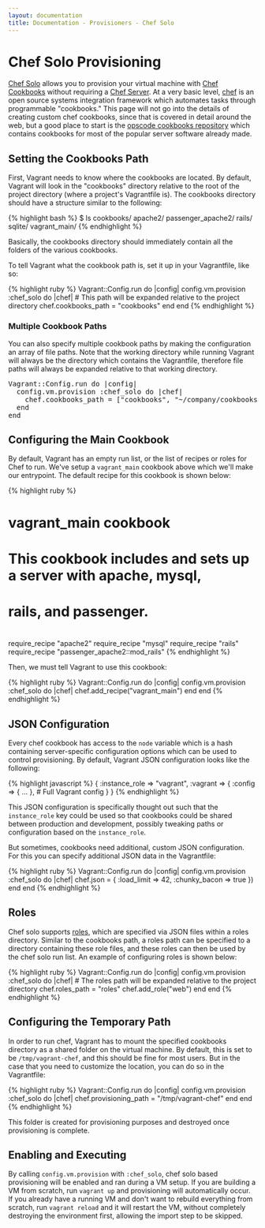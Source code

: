 ```yaml
---
layout: documentation
title: Documentation - Provisioners - Chef Solo
---
```

# Chef Solo Provisioning

[Chef Solo](http://wiki.opscode.com/display/chef/Chef+Solo) allows you to provision your virtual
machine with [Chef Cookbooks](http://wiki.opscode.com/display/chef/Cookbooks) without requiring a
[Chef Server](http://wiki.opscode.com/display/chef/Chef+Server). At a very basic level, [chef](http://www.opscode.com/chef/)
is an open source systems integration framework which automates tasks through programmable "cookbooks."
This page will not go into the details of creating custom chef cookbooks, since that
is covered in detail around the web, but a good place to start is the [opscode cookbooks repository](http://github.com/opscode/cookbooks)
which contains cookbooks for most of the popular server software already made.

## Setting the Cookbooks Path

First, Vagrant needs to know where the cookbooks are located. By default, Vagrant will
look in the "cookbooks" directory relative to the root of the project directory (where
a project's Vagrantfile is). The cookbooks directory should have a structure similar to
the following:

{% highlight bash %}
$ ls cookbooks/
apache2/
passenger_apache2/
rails/
sqlite/
vagrant_main/
{% endhighlight %}

Basically, the cookbooks directory should immediately contain all the folders of the
various cookbooks.

To tell Vagrant what the cookbook path is, set it up in your Vagrantfile, like so:

{% highlight ruby %}
Vagrant::Config.run do |config|
  config.vm.provision :chef_solo do |chef|
    # This path will be expanded relative to the project directory
    chef.cookbooks_path = "cookbooks"
  end
end
{% endhighlight %}

<div class="alert-message block-message grey notice">
  <h3>Multiple Cookbook Paths</h3>
  <p>
    You can also specify multiple cookbook paths by making the configuration an
    array of file paths. Note that the working directory while running Vagrant will always
    be the directory which contains the Vagrantfile, therefore file paths will always
    be expanded relative to that working directory.

<pre>
Vagrant::Config.run do |config|
  config.vm.provision :chef_solo do |chef|
    chef.cookbooks_path = ["cookbooks", "~/company/cookbooks"]
  end
end
</pre>
  </p>
</div>

## Configuring the Main Cookbook

By default, Vagrant has an empty run list, or the list of recipes or roles for
Chef to run. We've setup a `vagrant_main` cookbook above which we'll make our
entrypoint. The default recipe for this cookbook is shown below:

{% highlight ruby %}
# vagrant_main cookbook
# This cookbook includes and sets up a server with apache, mysql,
# rails, and passenger.
#
require_recipe "apache2"
require_recipe "mysql"
require_recipe "rails"
require_recipe "passenger_apache2::mod_rails"
{% endhighlight %}

Then, we must tell Vagrant to use this cookbook:

{% highlight ruby %}
Vagrant::Config.run do |config|
  config.vm.provision :chef_solo do |chef|
    chef.add_recipe("vagrant_main")
  end
end
{% endhighlight %}

## JSON Configuration

Every chef cookbook has access to the `node` variable which is a hash containing
server-specific configuration options which can be used to control provisioning.
By default, Vagrant JSON configuration looks like the following:

{% highlight javascript %}
{
  :instance_role => "vagrant",
  :vagrant => {
    :config => { ... }, # Full Vagrant config
  }
}
{% endhighlight %}

This JSON configuration is specifically thought out such that the `instance_role`
key could be used so that cookbooks could be shared between production and development,
possibly tweaking paths or configuration based on the `instance_role`.

But sometimes, cookbooks need additional, custom JSON configuration. For this
you can specify additional JSON data in the Vagrantfile:

{% highlight ruby %}
Vagrant::Config.run do |config|
  config.vm.provision :chef_solo do |chef|
    chef.json = {
      :load_limit => 42,
      :chunky_bacon => true
    })
  end
end
{% endhighlight %}

## Roles

Chef solo supports [roles](http://wiki.opscode.com/display/chef/Roles), which are specified via
JSON files within a roles directory. Similar to the cookbooks path, a roles path can be specified
to a directory containing these role files, and these roles can then be used by the
chef solo run list. An example of configuring roles is shown below:

{% highlight ruby %}
Vagrant::Config.run do |config|
  config.vm.provision :chef_solo do |chef|
    # The roles path will be expanded relative to the project directory
    chef.roles_path = "roles"
    chef.add_role("web")
  end
end
{% endhighlight %}

## Configuring the Temporary Path

In order to run chef, Vagrant has to mount the specified cookbooks directory as a
shared folder on the virtual machine. By default, this is set to be `/tmp/vagrant-chef`,
and this should be fine for most users. But in the case that you need to customize
the location, you can do so in the Vagrantfile:

{% highlight ruby %}
Vagrant::Config.run do |config|
  config.vm.provision :chef_solo do |chef|
    chef.provisioning_path = "/tmp/vagrant-chef"
  end
end
{% endhighlight %}

This folder is created for provisioning purposes and destroyed once provisioning
is complete.

## Enabling and Executing

By calling `config.vm.provision` with `:chef_solo`, chef solo based provisioning
will be enabled and ran during a VM setup. If you are building a VM from scratch,
run `vagrant up` and provisioning will automatically occur. If you already have
a running VM and don't want to rebuild everything from scratch, run `vagrant reload`
and it will restart the VM, without completely destroying the environment first,
allowing the import step to be skipped.
